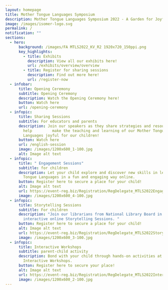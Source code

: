 ```yaml
---
layout: homepage
title: Mother Tongue Languages Symposium
description: Mother Tongue Languages Symposium 2022 - A Garden for Joyful Discovery
image: /images/isomer-logo.svg
permalink: /
notification: ""
sections:
  - hero:
      background: /images/FA MTLS2022_KV_R2 1920x720_150ppi.png
      key_highlights:
        - title: Exhibits
          description: View all our exhibits here!
          url: /exhibits/overview/overview
        - title: Register for sharing sessions
          description: Find out more here!
          url: /register-now
  - infobar:
      title: Opening Ceremony
      subtitle: Opening Ceremony
      description: Watch the Opening Ceremony here!
      button: Watch here
      url: /opening-ceremony
  - infopic:
      title: Sharing Sessions
      subtitle: For educators and parents
      description: Join our speakers as they share strategies and resources to
        help         make the teaching and learning of our Mother Tongue
        Languages joyful for our children!
      button: Watch here
      url: /english-session
      image: /images/1200x600_1-100.jpg
      alt: Image alt text
  - infopic:
      title: " Engagement Sessions"
      subtitle: for children
      description: Let your child explore and discover new skills in learning Mother
        Tongue Languages in a fun and engaging way online.
      button: Register here to secure a place for your child!
      alt: Image alt text
      url: https://event-reg.biz/Registration/RegDelegate_MTLS2022EngagementSession?FLW=16gFqWgviPD39J0h%7C%7CRNUjA==&SHW=/0fB0bPedlD1kKlGfsVq%7C%7Cg==&GRP=SHatfdeRi657A0m4wzE/Ug==&STP=uTx3HwZBhvahan5gxR/%7C%7CCA==
      image: /images/1200x600_4-100.jpg
  - infopic:
      title: Storytelling Sessions
      subtitle: For children
      description: "Join our librarians from National Library Board in an engaging and
        interactive online Storytelling Sessions. "
      button: Register here to secure a place for your child!
      alt: Image alt text
      url: https://event-reg.biz/Registration/RegDelegate_MTLS2022StorytellingSession?FLW=nGOARKRwg7/YcYSAr1kqEQ==&SHW=/0fB0bPedlD1kKlGfsVq%7C%7Cg==&GRP=MP3myIc8Lp0DxoNPRgx8jQ==&STP=uTx3HwZBhvahan5gxR/%7C%7CCA==
      image: /images/1200x600_3-100.jpg
  - infopic:
      title: Interactive Workshops
      subtitle: parent-child activity
      description: Bond with your child through hands-on activities at our online
        Interactive Workshops.
      button: Register here to secure your place!
      alt: Image alt text
      url: https://event-reg.biz/Registration/RegDelegate_MTLS2022InteractiveWorkshop?FLW=sVTQE1ZAU9R70GbnwNjWtA==&SHW=/0fB0bPedlD1kKlGfsVq%7C%7Cg==&GRP=tqqG1TObOL%7C%7CTbw5TUmf2ww==&STP=uTx3HwZBhvahan5gxR/%7C%7CCA==
      image: /images/1200x600_2-100.jpg
---
```

